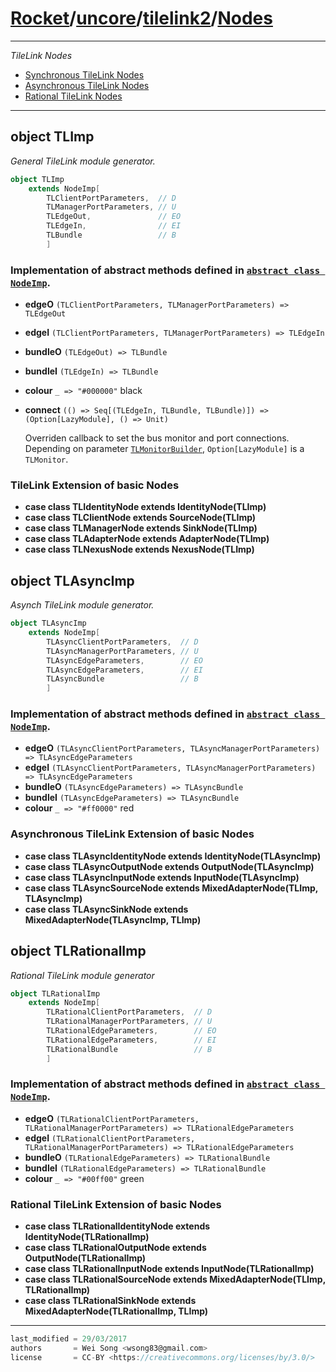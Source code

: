 [Rocket](../../Readme.md)/[uncore](../../uncore.md)/[tilelink2](../tilelink2.md)/[Nodes](https://github.com/ucb-bar/rocket-chip/blob/master/src/main/scala/uncore/tilelink2/Nodes.scala)
=====================

**********************

*TileLink Nodes*

* [Synchronous TileLink Nodes](#object-tlimp)
* [Asynchronous TileLink Nodes](#object-tlasyncimp)
* [Rational TileLink Nodes](#object-tlrationalimp)

**********************

object TLImp
---------------
*General TileLink module generator.*

~~~scala
object TLImp
    extends NodeImp[
        TLClientPortParameters,  // D
        TLManagerPortParameters, // U
        TLEdgeOut,               // EO
        TLEdgeIn,                // EI
        TLBundle                 // B
        ]
~~~

### Implementation of abstract methods defined in [`abstract class NodeImp`](../../diplomacy/Nodes.md).

+ **edgeO** `(TLClientPortParameters, TLManagerPortParameters) => TLEdgeOut`
+ **edgeI** `(TLClientPortParameters, TLManagerPortParameters) => TLEdgeIn`
+ **bundleO** `(TLEdgeOut) => TLBundle`
+ **bundleI** `(TLEdgeIn) => TLBundle`
+ **colour** `_ => "#000000"` black
+ **connect** `(() => Seq[(TLEdgeIn, TLBundle, TLBundle)]) => (Option[LazyModule], () => Unit)`

    Overriden callback to set the bus monitor and port connections.
    Depending on parameter [`TLMonitorBuilder`](../../rocketchip/Configs.md), `Option[LazyModule]` is a `TLMonitor`.

### TileLink Extension of basic Nodes

+ **case class TLIdentityNode extends IdentityNode(TLImp)**
+ **case class TLClientNode extends SourceNode(TLImp)**
+ **case class TLManagerNode extends SinkNode(TLImp)**
+ **case class TLAdapterNode extends AdapterNode(TLImp)**
+ **case class TLNexusNode extends NexusNode(TLImp)**

object TLAsyncImp
------------
*Asynch TileLink module generator.*

~~~scala
object TLAsyncImp
    extends NodeImp[
        TLAsyncClientPortParameters,  // D
        TLAsyncManagerPortParameters, // U
        TLAsyncEdgeParameters,        // EO
        TLAsyncEdgeParameters,        // EI
        TLAsyncBundle                 // B
        ]
~~~

### Implementation of abstract methods defined in [`abstract class NodeImp`](../../diplomacy/Nodes.md).

+ **edgeO** `(TLAsyncClientPortParameters, TLAsyncManagerPortParameters) => TLAsyncEdgeParameters`
+ **edgeI** `(TLAsyncClientPortParameters, TLAsyncManagerPortParameters) => TLAsyncEdgeParameters`
+ **bundleO** `(TLAsyncEdgeParameters) => TLAsyncBundle`
+ **bundleI** `(TLAsyncEdgeParameters) => TLAsyncBundle`
+ **colour** `_ => "#ff0000"` red


### Asynchronous TileLink Extension of basic Nodes

+ **case class TLAsyncIdentityNode extends IdentityNode(TLAsyncImp)**
+ **case class TLAsyncOutputNode extends OutputNode(TLAsyncImp)**
+ **case class TLAsyncInputNode extends InputNode(TLAsyncImp)**
+ **case class TLAsyncSourceNode extends MixedAdapterNode(TLImp, TLAsyncImp)**
+ **case class TLAsyncSinkNode extends MixedAdapterNode(TLAsyncImp, TLImp)**

object TLRationalImp
------------
*Rational TileLink module generator*

~~~scala
object TLRationalImp
    extends NodeImp[
        TLRationalClientPortParameters,  // D
        TLRationalManagerPortParameters, // U
        TLRationalEdgeParameters,        // EO
        TLRationalEdgeParameters,        // EI
        TLRationalBundle                 // B
        ]
~~~

### Implementation of abstract methods defined in [`abstract class NodeImp`](../../diplomacy/Nodes.md).

+ **edgeO** `(TLRationalClientPortParameters, TLRationalManagerPortParameters) => TLRationalEdgeParameters`
+ **edgeI** `(TLRationalClientPortParameters, TLRationalManagerPortParameters) => TLRationalEdgeParameters`
+ **bundleO** `(TLRationalEdgeParameters) => TLRationalBundle`
+ **bundleI** `(TLRationalEdgeParameters) => TLRationalBundle`
+ **colour** `_ => "#00ff00"` green

### Rational TileLink Extension of basic Nodes

+ **case class TLRationalIdentityNode extends IdentityNode(TLRationalImp)**
+ **case class TLRationalOutputNode extends OutputNode(TLRationalImp)**
+ **case class TLRationalInputNode extends InputNode(TLRationalImp)**
+ **case class TLRationalSourceNode extends MixedAdapterNode(TLImp, TLRationalImp)**
+ **case class TLRationalSinkNode extends MixedAdapterNode(TLRationalImp, TLImp)**


**********************

```scala
last_modified = 29/03/2017
authors       = Wei Song <wsong83@gmail.com>
license       = CC-BY <https://creativecommons.org/licenses/by/3.0/>
```
